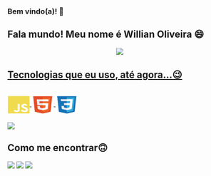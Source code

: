 ### Bem vindo(a)! 👋
## Fala mundo! Meu nome é Willian Oliveira 😄

<div align="center">
  <a href="https://github.com/WillianOL">
  <img height= "190em" src="https://github-readme-stats.vercel.app/api?username=WillianOL&show_icons=true&theme=onedark"/>
</div> 
  
  
## **Tecnologias que eu uso, até agora...😉**   
<div style="display: inline_block"><br>
  <img align="center" height="40" width="50" src="https://raw.githubusercontent.com/devicons/devicon/master/icons/javascript/javascript-plain.svg" width="50">
  <img align="center" height="40" width="50" src="https://raw.githubusercontent.com/devicons/devicon/master/icons/html5/html5-original.svg">
  <img align="center" height="40" width="50" src="https://raw.githubusercontent.com/devicons/devicon/master/icons/css3/css3-original.svg">
</div> <br>
  
<a href="https://github.com/WillianOL">
  <img align="center" src="https://github-readme-stats.vercel.app/api/top-langs/?username=WillianOL&theme=onedark&hide_langs_below=1"/>
</a>
  
  ## Como me encontrar🙃
<div>
  
  <a href="https://www.instagram.com/_willian67/" target="_blank"><img src="https://img.shields.io/badge/-Instagram-%23E4405F?style=for-the-badge&logo=instagram&logoColor=white" target="_blank"></a>
  <a href = "mailto:williancontato67@gmail.com"><img src="https://img.shields.io/badge/-Gmail-%23333?style=for-the-badge&logo=gmail&logoColor=white" target="_blank"></a>
  <a href = https://www.linkedin.com/in/willian-oliveira-30996b258/><img src="https://img.shields.io/badge/LinkedIn-0077B5?style=for-the-badge&logo=linkedin&logoColor=white"></a>

